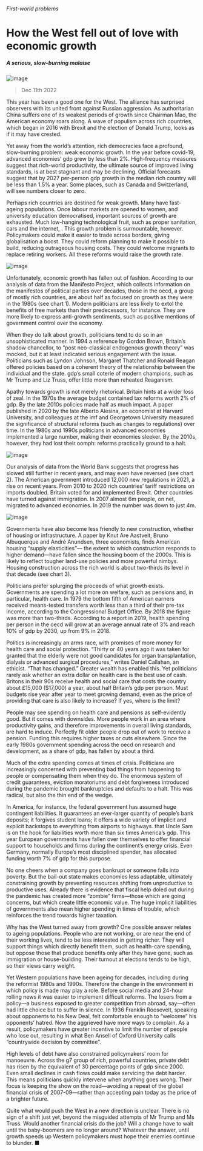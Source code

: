###### First-world problems
# How the West fell out of love with economic growth 
##### A serious, slow-burning malaise 
![image](images/20221217_FND001.jpg) 
> Dec 11th 2022 
This year has been a good one for the West. The alliance has surprised observers with its united front against Russian aggression. As authoritarian China suffers one of its weakest periods of growth since Chairman Mao, the American economy roars along. A wave of populism across rich countries, which began in 2016 with Brexit and the election of Donald Trump, looks as if it may have crested. 
Yet away from the world’s attention, rich democracies face a profound, slow-burning problem: weak economic growth. In the year before covid-19, advanced economies’ gdp grew by less than 2%. High-frequency measures suggest that rich-world productivity, the ultimate source of improved living standards, is at best stagnant and may be declining. Official forecasts suggest that by 2027 per-person gdp growth in the median rich country will be less than 1.5% a year. Some places, such as Canada and Switzerland, will see numbers closer to zero. 
Perhaps rich countries are destined for weak growth. Many have fast-ageing populations. Once labour markets are opened to women, and university education democratised, important sources of growth are exhausted. Much low-hanging technological fruit, such as proper sanitation, cars and the internet, . This growth problem is surmountable, however. Policymakers could make it easier to trade across borders, giving globalisation a boost. They could reform planning to make it possible to build, reducing outrageous housing costs. They could welcome migrants to replace retiring workers. All these reforms would raise the growth rate. 
![image](images/20221217_FNC125.png) 

Unfortunately, economic growth has fallen out of fashion. According to our analysis of data from the Manifesto Project, which collects information on the manifestos of political parties over decades, those in the oecd, a group of mostly rich countries, are about half as focused on growth as they were in the 1980s (see chart 1). Modern politicians are less likely to extol the benefits of free markets than their predecessors, for instance. They are more likely to express anti-growth sentiments, such as positive mentions of government control over the economy. 
When they do talk about growth, politicians tend to do so in an unsophisticated manner. In 1994 a reference by Gordon Brown, Britain’s shadow chancellor, to “post neo-classical endogenous growth theory” was mocked, but it at least indicated serious engagement with the issue. Politicians such as Lyndon Johnson, Margaret Thatcher and Ronald Reagan offered policies based on a coherent theory of the relationship between the individual and the state. gdp’s small coterie of modern champions, such as Mr Trump and Liz Truss, offer little more than reheated Reaganism.
Apathy towards growth is not merely rhetorical. Britain hints at a wider loss of zeal. In the 1970s the average budget contained tax reforms worth 2% of gdp. By the late 2010s policies made half as much impact. A paper published in 2020 by the late Alberto Alesina, an economist at Harvard University, and colleagues at the imf and Georgetown University measured the significance of structural reforms (such as changes to regulations) over time. In the 1980s and 1990s politicians in advanced economies implemented a large number, making their economies sleeker. By the 2010s, however, they had lost their oomph: reforms practically ground to a halt. 
![image](images/20221217_FNC126.png) 

Our analysis of data from the World Bank suggests that progress has slowed still further in recent years, and may even have reversed (see chart 2). The American government introduced 12,000 new regulations in 2021, a rise on recent years. From 2010 to 2020 rich countries’ tariff restrictions on imports doubled. Britain voted for and implemented Brexit. Other countries have turned against immigration. In 2007 almost 6m people, on net, migrated to advanced economies. In 2019 the number was down to just 4m.
![image](images/20221217_FNC345.png) 

Governments have also become less friendly to new construction, whether of housing or infrastructure. A paper by Knut Are Aastveit, Bruno Albuquerque and André Anundsen, three economists, finds American housing “supply elasticities”— the extent to which construction responds to higher demand—have fallen since the housing boom of the 2000s. This is likely to reflect tougher land-use policies and more powerful nimbys. Housing construction across the rich world is about two-thirds its level in that decade (see chart 3). 
Politicians prefer splurging the proceeds of what growth exists. Governments are spending a lot more on welfare, such as pensions and, in particular, health care. In 1979 the bottom fifth of American earners received means-tested transfers worth less than a third of their pre-tax income, according to the Congressional Budget Office. By 2018 the figure was more than two-thirds. According to a report in 2019, health spending per person in the oecd will grow at an average annual rate of 3% and reach 10% of gdp by 2030, up from 9% in 2018. 
Politics is increasingly an arms race, with promises of more money for health care and social protection. “Thirty or 40 years ago it was taken for granted that the elderly were not good candidates for organ transplantation, dialysis or advanced surgical procedures,” writes Daniel Callahan, an ethicist. “That has changed.” Greater wealth has enabled this. Yet politicians rarely ask whether an extra dollar on health care is the best use of cash. Britons in their 90s receive health and social care that costs the country about £15,000 ($17,000) a year, about half Britain’s gdp per person. Must budgets rise year after year to meet growing demand, even as the price of providing that care is also likely to increase? If yes, where is the limit? 
People may see spending on health care and pensions as self-evidently good. But it comes with downsides. More people work in an area where productivity gains, and therefore improvements in overall living standards, are hard to induce. Perfectly fit older people drop out of work to receive a pension. Funding this requires higher taxes or cuts elsewhere. Since the early 1980s government spending across the oecd on research and development, as a share of gdp, has fallen by about a third. 
Much of the extra spending comes at times of crisis. Politicians are increasingly concerned with preventing bad things from happening to people or compensating them when they do. The enormous system of credit guarantees, eviction moratoriums and debt forgiveness introduced during the pandemic brought bankruptcies and defaults to a halt. This was radical, but also the thin end of the wedge. 
In America, for instance, the federal government has assumed huge contingent liabilities. It guarantees an ever-larger quantity of people’s bank deposits; it forgives student loans; it offers a wide variety of implicit and explicit backstops to everything from airports to highways.  that Uncle Sam is on the hook for liabilities worth more than six times America’s gdp. This year European governments have fallen over themselves to offer financial support to households and firms during the continent’s energy crisis. Even Germany, normally Europe’s most disciplined spender, has allocated funding worth 7% of gdp for this purpose.
No one cheers when a company goes bankrupt or someone falls into poverty. But the bail-out state makes economies less adaptable, ultimately constraining growth by preventing resources shifting from unproductive to productive uses. Already there is evidence that fiscal help doled out during the pandemic has created more “zombie” firms—those which are going concerns, but which create little economic value. The huge implicit liabilities of governments also mean higher spending in times of trouble, which reinforces the trend towards higher taxation. 
Why has the West turned away from growth? One possible answer relates to ageing populations. People who are not working, or are near the end of their working lives, tend to be less interested in getting richer. They will support things which directly benefit them, such as health-care spending, but oppose those that produce benefits only after they have gone, such as immigration or house-building. Their turnout at elections tends to be high, so their views carry weight. 
Yet Western populations have been ageing for decades, including during the reformist 1980s and 1990s. Therefore the change in the environment in which policy is made may play a role. Before social media and 24-hour rolling news it was easier to implement difficult reforms. The losers from a policy—a business exposed to greater competition from abroad, say—often had little choice but to suffer in silence. In 1936 Franklin Roosevelt, speaking about opponents to his New Deal, felt comfortable enough to “welcome” his opponents’ hatred. Now the aggrieved have more ways to complain. As a result, policymakers have greater incentive to limit the number of people who lose out, resulting in what Ben Ansell of Oxford University calls “countrywide decision by committee”. 
High levels of debt have also constrained policymakers’ room for manoeuvre. Across the g7 group of rich, powerful countries, private debt has risen by the equivalent of 30 percentage points of gdp since 2000. Even small declines in cash flows could make servicing the debt harder. This means politicians quickly intervene when anything goes wrong. Their focus is keeping the show on the road—avoiding a repeat of the global financial crisis of 2007-09—rather than accepting pain today as the price of a brighter future. 
Quite what would push the West in a new direction is unclear. There is no sign of a shift just yet, beyond the misguided attempts of Mr Trump and Ms Truss. Would another financial crisis do the job? Will a change have to wait until the baby-boomers are no longer around? Whatever the answer, until growth speeds up Western policymakers must hope their enemies continue to blunder. ■

